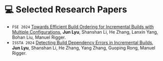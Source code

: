
# 💻 Selected Research Papers

<!-- My full paper list is shown at [my personal homepage](https://rayeren.github.io). -->
- ``FSE 2024`` [Towards Efficient Build Ordering for Incremental Builds with Multiple Configurations](https://github.com/Meiye-lj/Meiye-lj.github.io/blob/5cf7e549c802597bd615516781902444cc82f272/papers/BuildOrder.pdf), **Jun Lyu**, Shanshan Li, He Zhang, Lanxin Yang, Bohan Liu, Manuel Rigger.
- ``ISSTA 2024`` [Detecting Build Dependency Errors in Incremental Builds](https://github.com/Meiye-lj/Meiye-lj.github.io/blob/6c6326815d56ba582aafbdd4a0332ffa66c8eea8/papers/Detecting_Build_Dependency_Errors_in_Incremental_Builds.pdf), **Jun Lyu**, Shanshan Li, He Zhang, Yang Zhang, Guoping Rong, Manuel Rigger.
